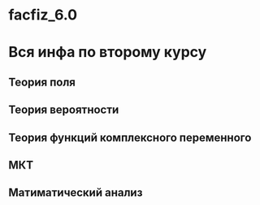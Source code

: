 # facfiz_6.0
# Вся инфа по второму курсу
## Теория поля

## Теория вероятности

## Теория функций комплексного переменного

## МКТ

## Матиматический анализ

